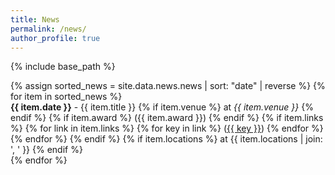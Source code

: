 ```yaml
---
title: News
permalink: /news/
author_profile: true
---
```

{% include base_path %}
<ul style="list-style-type: none; padding-left: 0;">
  {% assign sorted_news = site.data.news.news | sort: "date" | reverse %}
  {% for item in sorted_news %}
    <li>
      <strong>{{ item.date }}</strong> -
      {{ item.title }}
      {% if item.venue %}
        at <em>{{ item.venue }}</em>
      {% endif %}
      {% if item.award %}
        ({{ item.award }})
      {% endif %}
      {% if item.links %}
        {% for link in item.links %}
          {% for key in link %}
            (<a href="{{ link[key] }}" target="_blank">{{ key }}</a>)
          {% endfor %}
        {% endfor %}
      {% endif %}
      {% if item.locations %}
        at {{ item.locations | join: ', ' }}
      {% endif %}
    </li>
  {% endfor %}
</ul>

